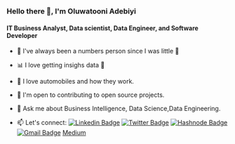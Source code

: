 ### Hello there 👋, I'm Oluwatooni Adebiyi

#### IT Business Analyst, Data scientist, Data Engineer, and Software Developer

- 🔢 I've always been a numbers person since I was little 👶
- 📊 I love getting insighs data 💙
- 🚗 I love automobiles and how they work.
- 👯 I'm open to contributing to open source projects.

- 💬 Ask me about Business Intelligence, Data Science,Data Engineering.


- 📫 Let's connect:
  [![Linkedin Badge](https://img.shields.io/badge/linkedin-%230077B5.svg?&style=for-the-badge&logo=linkedin&logoColor=white&link=https://www.linkedin.com/in/oluwatooni-adebiyi/)](https://www.linkedin.com/in/oluwatooni-adebiyi/)
  [![Twitter Badge](https://img.shields.io/badge/twitter-%231DA1F2.svg?&style=for-the-badge&logo=twitter&logoColor=white&link=https://twitter.com/mr_toonie)](https://twitter.com/mr_toonie)
  [![Hashnode Badge](https://img.shields.io/badge/Hashnode-2962FF?style=for-the-badge&logo=hashnode&logoColor=white)](https://oluwatooni.hashnode.dev/)
  [![Gmail Badge](https://img.shields.io/badge/gmail-c14438?&style=for-the-badge&logo=gmail&logoColor=white)](mailto:aoluwatooni@gmail.com) [Medium](https://medium.com/@aoluwatooni)
